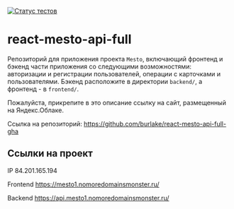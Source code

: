[![Статус тестов](../../actions/workflows/tests.yml/badge.svg)](../../actions/workflows/tests.yml)

# react-mesto-api-full
Репозиторий для приложения проекта `Mesto`, включающий фронтенд и бэкенд части приложения со следующими возможностями: авторизации и регистрации пользователей, операции с карточками и пользователями. Бэкенд расположите в директории `backend/`, а фронтенд - в `frontend/`. 
  
Пожалуйста, прикрепите в это описание ссылку на сайт, размещенный на Яндекс.Облаке.

Ссылка на репозиторий: https://github.com/burlake/react-mesto-api-full-gha

## Ссылки на проект

IP 84.201.165.194

Frontend <https://mesto1.nomoredomainsmonster.ru/>

Backend <https://api.mesto1.nomoredomainsmonster.ru/>